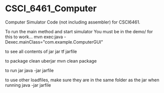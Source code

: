 # CSCI_6461_Computer
Computer Simulator Code (not including assembler) for CSCI6461. 

To run the main method and start simulator
You must be in the demo/ for this to work...
mvn exec:java -Dexec.mainClass="com.example.ComputerGUI"

to see all contents of jar
jar tf jarfile

to package clean uberjar
mvn clean package

to run jar
java -jar jarfile

to use other loadfiles, make sure they are in the same folder as the jar when running java -jar jarfile
